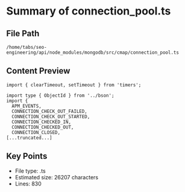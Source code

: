 # Summary of connection_pool.ts
  
## File Path
`/home/tabs/seo-engineering/api/node_modules/mongodb/src/cmap/connection_pool.ts`

## Content Preview
```
import { clearTimeout, setTimeout } from 'timers';

import type { ObjectId } from '../bson';
import {
  APM_EVENTS,
  CONNECTION_CHECK_OUT_FAILED,
  CONNECTION_CHECK_OUT_STARTED,
  CONNECTION_CHECKED_IN,
  CONNECTION_CHECKED_OUT,
  CONNECTION_CLOSED,
[...truncated...]
```

## Key Points
- File type: .ts
- Estimated size: 26207 characters
- Lines: 830
